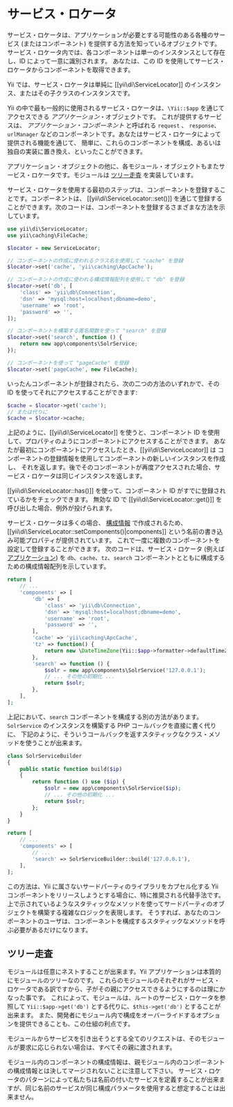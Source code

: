 サービス・ロケータ
==================

サービス・ロケータは、アプリケーションが必要とする可能性のある各種のサービス (またはコンポーネント) を提供する方法を知っているオブジェクトです。
サービス・ロケータ内では、各コンポーネントは単一のインスタンスとして存在し、ID によって一意に識別されます。
あなたは、この ID を使用してサービス・ロケータからコンポーネントを取得できます。

Yii では、サービス・ロケータは単純に [[yii\di\ServiceLocator]] のインスタンス、またはその子クラスのインスタンスです。

Yii の中で最も一般的に使用されるサービス・ロケータは、`\Yii::$app` を通じてアクセスできる *アプリケーション*・オブジェクトです。
これが提供するサービスは、 *アプリケーション・コンポーネント* と呼ばれる `request` 、
`response`、 `urlManager` などのコンポーネントです。あなたはサービス・ロケータによって提供される機能を通じて、
簡単に、これらのコンポーネントを構成、あるいは独自の実装に置き換え、といったことができます。

アプリケーション・オブジェクトの他に、各モジュール・オブジェクトもまたサービス・ロケータです。モジュールは [ツリー走査](#tree-traversal) を実装しています。

サービス・ロケータを使用する最初のステップは、コンポーネントを登録することです。コンポーネントは、 [[yii\di\ServiceLocator::set()]]
を通じて登録することができます。次のコードは、コンポーネントを登録するさまざまな方法を示しています。

```php
use yii\di\ServiceLocator;
use yii\caching\FileCache;

$locator = new ServiceLocator;

// コンポーネントの作成に使われるクラス名を使用して "cache" を登録
$locator->set('cache', 'yii\caching\ApcCache');

// コンポーネントの作成に使われる構成情報配列を使用して "db" を登録
$locator->set('db', [
    'class' => 'yii\db\Connection',
    'dsn' => 'mysql:host=localhost;dbname=demo',
    'username' => 'root',
    'password' => '',
]);

// コンポーネントを構築する匿名関数を使って "search" を登録
$locator->set('search', function () {
    return new app\components\SolrService;
});

// コンポーネントを使って "pageCache" を登録
$locator->set('pageCache', new FileCache);
```

いったんコンポーネントが登録されたら、次の二つの方法のいずれかで、その ID を使ってそれにアクセスすることができます:

```php
$cache = $locator->get('cache');
// または代りに
$cache = $locator->cache;
```

上記のように、[[yii\di\ServiceLocator]] を使うと、コンポーネント ID を使用して、プロパティのようにコンポーネントにアクセスすることができます。
あなたが最初にコンポーネントにアクセスしたとき、[[yii\di\ServiceLocator]] は
コンポーネントの登録情報を使用してコンポーネントの新しいインスタンスを作成し、
それを返します。後でそのコンポーネントが再度アクセスされた場合、サービス・ロケータは同じインスタンスを返します。

[[yii\di\ServiceLocator::has()]] を使って、コンポーネント ID がすでに登録されているかをチェックできます。
無効な ID で [[yii\di\ServiceLocator::get()]] を呼び出した場合、例外が投げられます。


サービス・ロケータは多くの場合、 [構成情報](concept-configurations.md) で作成されるため、
[[yii\di\ServiceLocator::setComponents()|components]] という名前の書き込み可能プロパティが提供されています。
これで一度に複数のコンポーネントを設定して登録することができます。
次のコードは、サービス・ロケータ (例えば [アプリケーション](structure-applications.md)) を
`db`、`cache`、`tz`、`search` コンポーネントとともに構成するための構成情報配列を示しています。

```php
return [
    // ...
    'components' => [
        'db' => [
            'class' => 'yii\db\Connection',
            'dsn' => 'mysql:host=localhost;dbname=demo',
            'username' => 'root',
            'password' => '',
        ],
        'cache' => 'yii\caching\ApcCache',
        'tz' => function() {
            return new \DateTimeZone(Yii::$app->formatter->defaultTimeZone);
        },
        'search' => function () {
            $solr = new app\components\SolrService('127.0.0.1');
            // ... その他の初期化 ...
            return $solr;
        },
    ],
];
```

上記において、`search` コンポーネントを構成する別の方法があります。
`SolrService` のインスタンスを構築する PHP コールバックを直接に書く代りに、
下記のように、そういうコールバックを返すスタティックなクラス・メソッドを使うことが出来ます。

```php
class SolrServiceBuilder
{
    public static function build($ip)
    {
        return function () use ($ip) {
            $solr = new app\components\SolrService($ip);
            // ... その他の初期化 ...
            return $solr;
        };
    }
}

return [
    // ...
    'components' => [
        // ...
        'search' => SolrServiceBuilder::build('127.0.0.1'),
    ],
];
```

この方法は、Yii に属さないサードパーティのライブラリをカプセル化する Yii コンポーネントをリリースしようとする場合に、特に推奨される代替手法です。
上で示されているようなスタティックなメソッドを使ってサードパーティのオブジェクトを構築する複雑なロジックを表現します。
そうすれば、あなたのコンポーネントのユーザは、コンポーネントを構成するスタティックなメソッドを呼ぶ必要があるだけになります。

## ツリー走査 <span id="tree-traversal"></span>

モジュールは任意にネストすることが出来ます。Yii アプリケーションは本質的にモジュールのツリーなのです。
これらのモジュールのそれぞれがサービス・ロケータである訳ですから、子がその親にアクセスできるようにするのは理にかなった事です。
これによって、モジュールは、ルートのサービス・ロケータを参照して `Yii::$app->get('db')` とする代りに、`$this->get('db')` とすることが出来ます。
また、開発者にモジュール内で構成をオーバーライドするオプションを提供できることも、この仕組の利点です。

モジュールからサービスを引き出そうとする全てのリクエストは、そのモジュールが要求に応じられない場合は、すべてその親に渡されます。

モジュール内のコンポーネントの構成情報は、親モジュール内のコンポーネントの構成情報とは決してマージされないことに注意して下さい。
サービス・ロケータのパターンによって私たちは名前の付いたサービスを定義することが出来ますが、同じ名前のサービスが同じ構成パラメータを使用すると想定することは出来ません。
